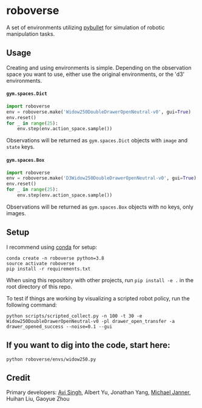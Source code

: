 # roboverse
A set of environments utilizing [pybullet](https://github.com/bulletphysics/bullet3) for simulation of robotic manipulation tasks.


## Usage

Creating and using environments is simple. Depending on the observation space you want to use, either use the original environments, or the 'd3' environments.

#### `gym.spaces.Dict`

```python
import roboverse
env = roboverse.make('Widow250DoubleDrawerOpenNeutral-v0', gui=True)
env.reset()
for _ in range(25):
    env.step(env.action_space.sample())
```

Observations will be returned as `gym.spaces.Dict` objects with `image` and `state` keys.


#### `gym.spaces.Box`

```python
import roboverse
env = roboverse.make('D3Widow250DoubleDrawerOpenNeutral-v0', gui=True)
env.reset()
for _ in range(25):
    env.step(env.action_space.sample())
```

Observations will be returned as `gym.spaces.Box` objects with no keys, only images.



## Setup
I recommend using [conda](https://docs.anaconda.com/anaconda/install/) for setup:

```
conda create -n roboverse python=3.8
source activate roboverse
pip install -r requirements.txt
```
When using this repository with other projects, run `pip install -e .` in the root directory of this repo.

To test if things are working by visualizing a scripted robot policy, run the following command:

`python scripts/scripted_collect.py -n 100 -t 30 -e Widow250DoubleDrawerOpenNeutral-v0 -pl drawer_open_transfer -a drawer_opened_success --noise=0.1 --gui`

## If you want to dig into the code, start here:
`python roboverse/envs/widow250.py`

## Credit
Primary developers: [Avi Singh](https://www.avisingh.org/), Albert Yu, Jonathan Yang, [Michael Janner](https://people.eecs.berkeley.edu/~janner/), Huihan Liu, Gaoyue Zhou
